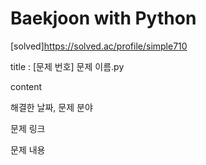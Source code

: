 # Baekjoon with Python

[solved]https://solved.ac/profile/simple710

title : [문제 번호] 문제 이름.py

content

해결한 날짜, 문제 분야

문제 링크

문제 내용

